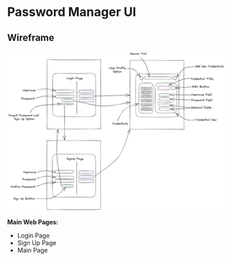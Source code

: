 # Password Manager UI

## Wireframe
![Wireframe](./assets/wireframe.png)

**Main Web Pages:**
- Login Page 
- Sign Up Page
- Main Page
